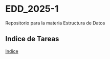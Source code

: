 # EDD_2025-1
Repositorio para la materia Estructura de Datos
## Indice de Tareas 
[Indice](https://github.com/kno4/EDD_2025-1/blob/main/Tareas/INDICE_TAREAS.md)
